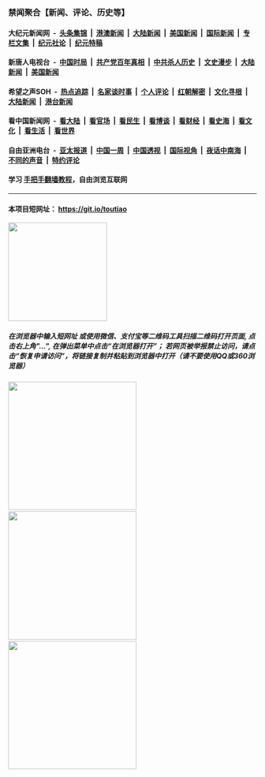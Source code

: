 ### 禁闻聚合【新闻、评论、历史等】

#### 大纪元新闻网 &nbsp;-&nbsp; [头条集锦](indexes/E头条集锦.md?t=03060902) &nbsp;|&nbsp; [港澳新闻](indexes/E港澳新闻.md?t=03060902)  &nbsp;|&nbsp; [大陆新闻](indexes/E大陆新闻.md?t=03060902) &nbsp;|&nbsp; [美国新闻](indexes/E美国新闻.md?t=03060902) &nbsp;|&nbsp; [国际新闻](indexes/E国际新闻.md?t=03060902) &nbsp;|&nbsp; [专栏文集](indexes/E专栏文集.md?t=03060902) &nbsp;|&nbsp; [纪元社论](indexes/E纪元社论.md?t=03060902) &nbsp;|&nbsp; [纪元特稿](indexes/E纪元特稿.md?t=03060902) 

#### 新唐人电视台 &nbsp;-&nbsp; [中国时局](indexes/N中国时局.md?t=03060902) &nbsp;|&nbsp; [共产党百年真相](indexes/N共产党百年真相.md?t=03060902) &nbsp;|&nbsp; [中共杀人历史](indexes/N中共杀人历史.md?t=03060902) &nbsp;|&nbsp; [文史漫步](indexes/N文史漫步.md?t=03060902) &nbsp;|&nbsp; [大陆新闻](indexes/N大陆新闻.md?t=03060902) &nbsp;|&nbsp; [美国新闻](indexes/N美国新闻.md?t=03060902)

#### 希望之声SOH &nbsp;-&nbsp; [热点追踪](indexes/H热点追踪.md?t=03060902) &nbsp;|&nbsp; [名家谈时事](indexes/H名家谈时事.md?t=03060902) &nbsp;|&nbsp; [个人评论](indexes/H个人评论.md?t=03060902)  &nbsp;|&nbsp; [红朝解密](indexes/H红朝解密.md?t=03060902) &nbsp;|&nbsp; [文化寻根](indexes/H文化寻根.md?t=03060902) &nbsp;|&nbsp; [大陆新闻](indexes/H大陆新闻.md?t=03060902) &nbsp;|&nbsp; [港台新闻](indexes/H港台新闻.md?t=03060902)

#### 看中国新闻网 &nbsp;-&nbsp; [看大陆](indexes/S看大陆.md?t=03060902) &nbsp;|&nbsp; [看官场](indexes/S看官场.md?t=03060902) &nbsp;|&nbsp; [看民生](indexes/S看民生.md?t=03060902)  &nbsp;|&nbsp; [看博谈](indexes/S看博谈.md?t=03060902) &nbsp;|&nbsp; [看财经](indexes/S看财经.md?t=03060902) &nbsp;|&nbsp; [看史海](indexes/S看史海.md?t=03060902) &nbsp;|&nbsp; [看文化](indexes/S看文化.md?t=03060902) &nbsp;|&nbsp; [看生活](indexes/S看生活.md?t=03060902) &nbsp;|&nbsp; [看世界](indexes/S看世界.md?t=03060902)

#### 自由亚洲电台 &nbsp;-&nbsp; [亚太报道](indexes/R亚太报道.md?t=03060902) &nbsp;|&nbsp; [中国一周](indexes/R中国一周.md?t=03060902) &nbsp;|&nbsp; [中国透视](indexes/R中国透视.md?t=03060902)  &nbsp;|&nbsp; [国际视角](indexes/R国际视角.md?t=03060902) &nbsp;|&nbsp; [夜话中南海](indexes/R夜话中南海.md?t=03060902) &nbsp;|&nbsp; [不同的声音](indexes/R不同的声音.md?t=03060902) &nbsp;|&nbsp; [特约评论](indexes/R特约评论.md?t=03060902)

#### 学习 [手把手翻墙教程](https://github.com/gfw-breaker/guides/wiki)，自由浏览互联网

----

#### 本项目短网址： https://git.io/toutiao
<img src="https://raw.githubusercontent.com/gfw-breaker/banned-news/master/scripts/img/qr.png" width="200px"/>  

##### 在浏览器中输入短网址 或使用微信、支付宝等二维码工具扫描二维码打开页面, 点击右上角"...", 在弹出菜单中点击“在浏览器打开”； 若网页被举报禁止访问，请点击“恢复申请访问”，将链接复制并粘贴到浏览器中打开（请不要使用QQ或360浏览器）

<img src="https://raw.githubusercontent.com/gfw-breaker/banned-news/master/scripts/img/1.png" width="260px"/> &nbsp; <img src="https://raw.githubusercontent.com/gfw-breaker/banned-news/master/scripts/img/2.png" width="260px"/> &nbsp; <img src="https://raw.githubusercontent.com/gfw-breaker/banned-news/master/scripts/img/3.png" width="260px"/>
